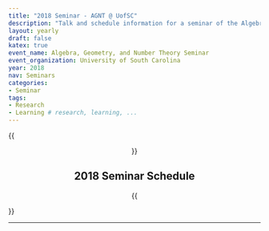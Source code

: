 ```yaml
---
title: "2018 Seminar - AGNT @ UofSC"
description: "Talk and schedule information for a seminar of the Algebra, Geometry, and Number Theory group at the Univesity of South Carolina"
layout: yearly
draft: false
katex: true
event_name: Algebra, Geometry, and Number Theory Seminar 
event_organization: University of South Carolina 
year: 2018
nav: Seminars
categories:
- Seminar 
tags:
- Research 
- Learning # research, learning, ... 
---
```

{{<center>}}
## 2018 Seminar Schedule
{{</center>}}

--------------
